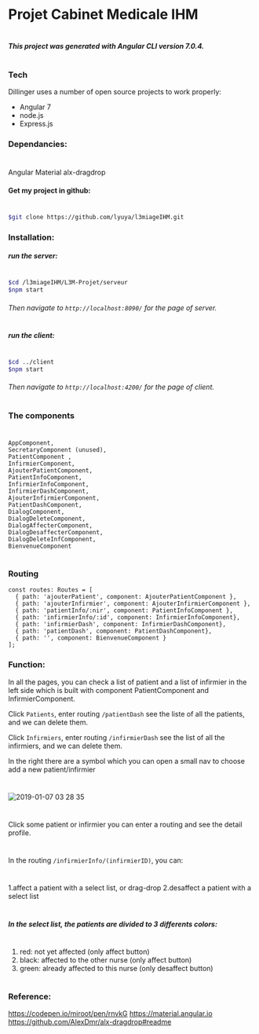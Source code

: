 # Projet Cabinet Medicale IHM
#
##### This project was generated with Angular CLI version 7.0.4.
#
### Tech

Dillinger uses a number of open source projects to work properly:

* Angular 7
* node.js
* Express.js
### Dependancies:
#
Angular Material
alx-dragdrop
#### Get my project in github:
#
```sh
$git clone https://github.com/lyuya/l3miageIHM.git
```
### Installation:
##### run the server:
#
```sh
$cd /l3miageIHM/L3M-Projet/serveur
$npm start
```
###### Then navigate to `http://localhost:8090/` for the page of server.
#
##### run the client:
#
```sh
$cd ../client
$npm start
```
###### Then navigate to `http://localhost:4200/` for the page of client.
#
### The components
#
    AppComponent,
    SecretaryComponent (unused),
    PatientComponent ,
    InfirmierComponent,
    AjouterPatientComponent,
    PatientInfoComponent,
    InfirmierInfoComponent,
    InfirmierDashComponent,
    AjouterInfirmierComponent,
    PatientDashComponent,
    DialogComponent,
    DialogDeleteComponent,
    DialogAffecterComponent,
    DialogDesaffecterComponent,
    DialogDeleteInfComponent,
    BienvenueComponent
#
### Routing
```
const routes: Routes = [
  { path: 'ajouterPatient', component: AjouterPatientComponent },
  { path: 'ajouterInfirmier', component: AjouterInfirmierComponent },
  { path: 'patientInfo/:nir', component: PatientInfoComponent },
  { path: 'infirmierInfo/:id', component: InfirmierInfoComponent},
  { path: 'infirmierDash', component: InfirmierDashComponent},
  { path: 'patientDash', component: PatientDashComponent},
  { path: '', component: BienvenueComponent }
];
```
### Function:
In all the pages, you can check a list of patient and a list of infirmier in the left side which is built with component PatientComponent and InfirmierComponent.

Click `Patients`, enter routing `/patientDash` see the liste of all the patients, and we can delete them.

Click `Infirmiers`, enter routing `/infirmierDash` see the list of all the infirmiers, and we can delete them.

In the right there are a symbol which you can open a small nav to choose add a new patient/infirmier
#
![2019-01-07 03 28 35](https://user-images.githubusercontent.com/37207110/50747261-47475500-1233-11e9-8b7a-b1dbc3481300.png)
#
Click some patient or infirmier you can enter a routing and see the detail profile.
#
In the routing `/infirmierInfo/(infirmierID)`, you can:
#
1.affect a patient with a select list, or drag-drop
2.desaffect a patient with a select list
#
##### In the select list, the patients are divided to 3 differents colors:
#
1. red: not yet affected (only affect button)
2. black: affected to the other nurse (only affect button)
3. green: already affected to this nurse (only desaffect button)
#
### Reference:
https://codepen.io/miroot/pen/rnvkG
https://material.angular.io
https://github.com/AlexDmr/alx-dragdrop#readme


